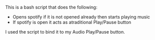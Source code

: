 This is a bash script that does the following:
  * Opens spotify if it is not opened already then starts playing music
  * If spotify is open it acts as atraditional Play/Pause button

I used the script to bind it to my Audio Play/Pause button.
